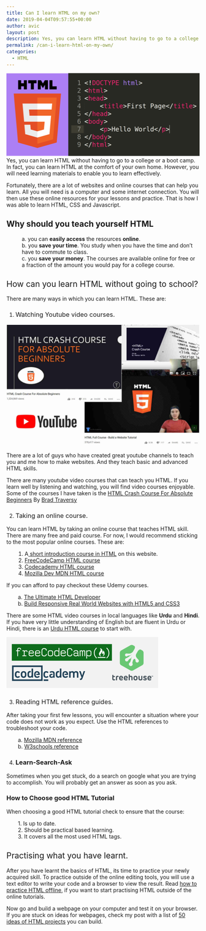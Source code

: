 ```yaml
---
title: Can I learn HTML on my own?
date: 2019-04-04T09:57:55+00:00
author: avic
layout: post
description: Yes, you can learn HTML without having to go to a college or a boot camp. In fact, you can learn HTML at the comfort of your own home.
permalink: /can-i-learn-html-on-my-own/
categories:
  - HTML
---
```

<img class="aligncenter wp-image-258 size-full" src="/public/04/html-code.png" alt="Beginner HTML CODE" width="512" height="216">
Yes, you can learn HTML without having to go to a college or a boot camp. In fact, you can learn HTML at the comfort of your own home. However, you will need learning materials to enable you to learn effectively.


Fortunately, there are a lot of websites and online courses that can help you learn. All you will need is a computer and some internet connection. You will then use these online resources for your lessons and practice. That is how I was able to learn HTML, CSS and Javascript.

## Why should you teach yourself HTML

<p style="padding-left: 40px;">
  a. you can <strong>easily access</strong> the resources <strong>online</strong>.<br /> b. you <strong>save your time</strong>. You study when you have the time and don&#8217;t have to commute to class.<br /> c. you <strong>save your money</strong>. The courses are available online for free or a fraction of the amount you would pay for a college course.
</p>

## <span style="font-weight: 400;">How can you learn HTML without going to school?</span>

<span style="font-weight: 400;">There are many ways in which you can learn HTML. These are:</span>

  1. ###  <span style="font-weight: 400;">Watching Youtube video courses.</span>

<img class="aligncenter size-full wp-image-260" src="/public/04/youtube-html-courses.jpg" alt="">

<span style="font-weight: 400;">There are a lot of guys who have created great youtube channels to teach you and me how to make websites. And they teach basic and advanced HTML skills.</span>

There are many youtube video courses that can teach you HTML. If you learn well by listening and watching, you will find video courses enjoyable. Some of the courses I have taken is the <span style="font-weight: 400;"><a href="https://youtu.be/UB1O30fR-EE">HTML Crash Course For Absolute Beginners</a> By <a href="https://www.udemy.com/modern-html-css-from-the-beginning/#instructor-1">Brad Traversy</a></span>



<ol start="2">
  <li>
    <h3>
      <span style="font-weight: 400;"> Taking an online course.</span>
    </h3>
  </li>
</ol>

<span style="font-weight: 400;">You can learn HTML by taking an online course that teaches HTML skill. There are many free and paid course. For now, I would recommend sticking to the most popular online courses. </span><span style="font-weight: 400;">These are: </span>

<li style="list-style-type: none;">
  <ol>
    <li style="list-style-type: none;">
      <ol>
        <li style="font-weight: 400;">
          <span style="font-weight: 400;">A</span><a href="/practice-html/"> <span style="font-weight: 400;">short introduction course in HTML</span></a><span style="font-weight: 400;"> on this website.</span>
        </li>
        <li style="font-weight: 400;">
          <a href="https://learn.freecodecamp.org/responsive-web-design/basic-html-and-html5"><span style="font-weight: 400;">FreeCodeCamp HTML course</span></a>
        </li>
        <li style="font-weight: 400;">
          <a href="https://www.codecademy.com/learn/learn-html"><span style="font-weight: 400;">Codecademy HTML course</span></a>
        </li>
        <li style="font-weight: 400;">
          <span style="font-weight: 400;"><a href="https://developer.mozilla.org/en-US/docs/Learn/Getting_started_with_the_web/HTML_basics">Mozilla Dev MDN HTML course</a></span>
        </li>
      </ol>
    </li>
  </ol>
</li>

If you can afford to pay checkout these Udemy courses.

<p style="padding-left: 30px;">
  a. <a href="https://www.udemy.com/the-ultimate-html-developer/">The Ultimate HTML Developer</a><br /> b. <a href="https://www.udemy.com/design-and-develop-a-killer-website-with-html5-and-css3/">Build Responsive Real World Websites with HTML5 and CSS3</a>
</p>

<span style="font-weight: 400;">There are some HTML video courses in local languages like <strong>Urdu</strong> and <strong>Hindi</strong>. If you have very little understanding of English but are fluent in Urdu or Hindi, there is an <a href="https://www.udemy.com/html-in-urdu-hindi-a-complete-course-with-projects/" target="_blank" rel="noopener noreferrer">Urdu HTML course</a> to start with.</span>

<img class="aligncenter wp-image-262 size-full" src="/public/04/online-courses-logos.png" alt="online courses logos">

<ol start="3">
  <li>
    <h3>
      <span style="font-weight: 400;"> Reading HTML reference guides.</span>
    </h3>
  </li>
</ol>

After taking your first few lessons, you will encounter a situation where your code does not work as you expect. Use the HTML references to troubleshoot your code.

<p style="padding-left: 30px;">
  <span style="font-weight: 400;">a. <a href="https://developer.mozilla.org/en-US/docs/Web/HTML/Element">Mozilla MDN reference</a></span><br /> b. <a href="https://www.w3schools.com/tags/">W3schools reference</a>
</p>

<ol start="4">
  <li>
    <h3>
      Learn-Search-Ask
    </h3>
  </li>
</ol>

Sometimes when you get stuck, do a search on google what you are trying to accomplish. You will probably get an answer as soon as you ask.

### How to Choose good HTML Tutorial

When choosing a good HTML tutorial check to ensure that the course:

<p style="padding-left: 30px;">
  1. Is up to date.<br /> 2. Should be practical based learning.<br /> 3. It covers all the most used HTML tags.
</p>

## <span style="font-weight: 400;">Practising what you have learnt.</span>

<span style="font-weight: 400;">After you have learnt the basics of HTML, its time to practice your newly acquired skill. To practice outside of the online editing tools, you will u</span><span style="font-weight: 400;">se a text editor to write your code and a browser to view the result. Read <a href="/how-to-practice-html-offline/">how to practice HTML offline</a>, if you want to start practising HTML outside of the online tutorials.</span>

<span style="font-weight: 400;">Now go and build a webpage on your computer and test it on your browser. If you are stuck on ideas for webpages, c</span><span style="font-weight: 400;">heck my post with a list of <a href="/100-html-practice-projects-ideas-for-beginners/">50 ideas of HTML projects</a> you can build.</span>